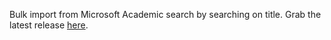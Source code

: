 Bulk import from Microsoft Academic search by searching on title. Grab the latest release [here](https://github.com/retorquere/zotero-bulk-mas-import/releases/latest).
